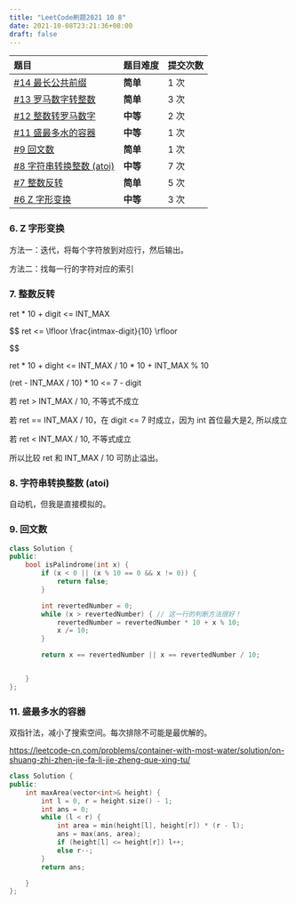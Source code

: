 ```yaml
---
title: "LeetCode刷题2021 10 8"
date: 2021-10-08T23:21:36+08:00
draft: false
---
```


| 题目                                                                                 | **题目难度** | 提交次数 |
| :------------------------------------------------------------------------------------- | -------------- | ---------- |
| [#14 最长公共前缀](https://leetcode-cn.com/problems/longest-common-prefix/)          | **简单**     | 1 次     |
| [#13 罗马数字转整数](https://leetcode-cn.com/problems/roman-to-integer/)             | **简单**     | 3 次     |
| [#12 整数转罗马数字](https://leetcode-cn.com/problems/integer-to-roman/)             | **中等**     | 2 次     |
| [#11 盛最多水的容器](https://leetcode-cn.com/problems/container-with-most-water/)    | **中等**     | 1 次     |
| [#9 回文数](https://leetcode-cn.com/problems/palindrome-number/)                     | **简单**     | 1 次     |
| [#8 字符串转换整数 (atoi)](https://leetcode-cn.com/problems/string-to-integer-atoi/) | **中等**     | 7 次     |
| [#7 整数反转](https://leetcode-cn.com/problems/reverse-integer/)                     | **简单**     | 5 次     |
| [#6 Z 字形变换](https://leetcode-cn.com/problems/zigzag-conversion/)                 | **中等**     | 3 次     |

### 6. Z 字形变换

方法一：迭代，将每个字符放到对应行，然后输出。

方法二：找每一行的字符对应的索引

### 7. 整数反转

ret * 10 + digit <= INT_MAX

$$
ret <= \lfloor \frac{intmax-digit}{10} \rfloor

$$

ret * 10 + dight <= INT_MAX / 10 * 10 + INT_MAX % 10

(ret - INT_MAX / 10) * 10 <= 7 - digit

若 ret > INT_MAX / 10, 不等式不成立

若 ret == INT_MAX / 10，在 digit <= 7 时成立，因为 int 首位最大是2, 所以成立

若 ret < INT_MAX / 10,  不等式成立

所以比较 ret 和 INT_MAX / 10 可防止溢出。

### 8. 字符串转换整数 (atoi)

自动机，但我是直接模拟的。

### 9. 回文数

```cpp
class Solution {
public:
    bool isPalindrome(int x) {
        if (x < 0 || (x % 10 == 0 && x != 0)) {
            return false;
        }

        int revertedNumber = 0;
        while (x > revertedNumber) { // 这一行的判断方法很好！
            revertedNumber = revertedNumber * 10 + x % 10;
            x /= 10;
        }

        return x == revertedNumber || x == revertedNumber / 10;


    }
};
```

### 11. 盛最多水的容器



双指针法，减小了搜索空间。每次排除不可能是最优解的。

https://leetcode-cn.com/problems/container-with-most-water/solution/on-shuang-zhi-zhen-jie-fa-li-jie-zheng-que-xing-tu/

```cpp
class Solution {
public:
    int maxArea(vector<int>& height) {
        int l = 0, r = height.size() - 1;
        int ans = 0;
        while (l < r) {
            int area = min(height[l], height[r]) * (r - l);
            ans = max(ans, area);
            if (height[l] <= height[r]) l++;
            else r--;
        }
        return ans;

    }
};
```
